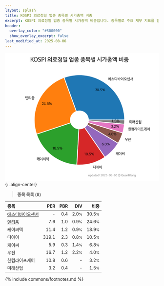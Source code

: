 ```yaml
---
layout: splash
title: KOSPI 의료정밀 업종 종목별 시가총액 비중
excerpt: KOSPI 의료정밀 업종 종목별 시가총액 비중입니다. 종목별로 주요 재무 지표를 함께 표시합니다.
header:
  overlay_color: "#800000"
  show_overlay_excerpt: false
last_modified_at: 2025-08-06
---
```



![KOSPI 의료정밀 업종 종목별 시가총액 비중](/stats/sector/images/kospi_업종_의료정밀_종목.png){: .align-center}


> **종목 목록 (8)**<a id="list"></a>

| **종목** | **PER** | **PBR** | **DIV** | **비중** |
| :------- | ------: | ------: | ------: | -------: |
| [에스디바이오센서](/137310/) | - | 0.4 | 2.0<small>%</small> | 30.5<small>%</small> |
| [덴티움](/145720/) | 7.6 | 1.0 | 0.9<small>%</small> | 24.6<small>%</small> |
| 케이씨텍 | 11.4 | 1.2 | 0.9<small>%</small> | 18.9<small>%</small> |
| 디아이 | 319.1 | 2.3 | 0.8<small>%</small> | 10.5<small>%</small> |
| 케이씨 | 5.9 | 0.3 | 1.4<small>%</small> | 6.8<small>%</small> |
| 우진 | 16.7 | 1.2 | 2.2<small>%</small> | 4.0<small>%</small> |
| 한컴라이프케어 | 10.8 | 0.6 | - | 3.2<small>%</small> |
| 미래산업 | 3.2 | 0.4 | - | 1.5<small>%</small> |

{% include commons/footnotes.md %}